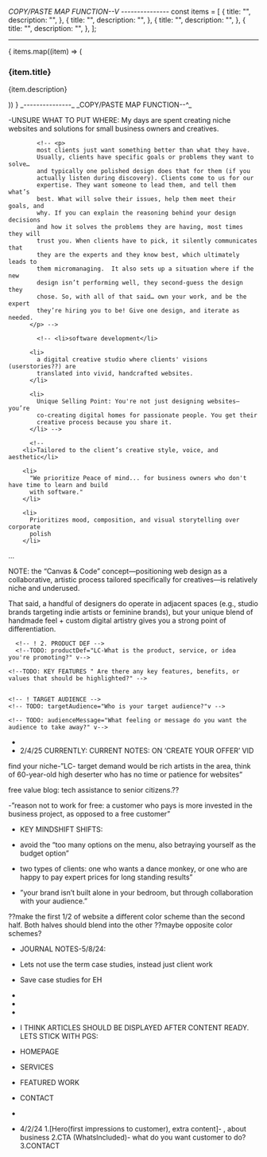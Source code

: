 _COPY/PASTE MAP FUNCTION--V_
_---------------_
const items = [
{
title: "",
description: "",
},
{
title: "",
description: "",
},
{
title: "",
description: "",
},
{
title: "",
description: "",
},
];

---

{
items.map((item) => (

<div class="bg-teal p-5">
<h3 class="text-lg font-bold">{item.title}</h3>
<p class="text-sm">{item.description}</p>
</div>
))
}
_---------------_
_COPY/PASTE MAP FUNCTION--^_

-UNSURE WHAT TO PUT WHERE:
My days are spent creating niche websites and solutions for small business owners and creatives.

            <!-- <p>
            most clients just want something better than what they have.
            Usually, clients have specific goals or problems they want to solve…
            and typically one polished design does that for them (if you
            actually listen during discovery). Clients come to us for our
            expertise. They want someone to lead them, and tell them what’s
            best. What will solve their issues, help them meet their goals, and
            why. If you can explain the reasoning behind your design decisions
            and how it solves the problems they are having, most times they will
            trust you. When clients have to pick, it silently communicates that
            they are the experts and they know best, which ultimately leads to
            them micromanaging.  It also sets up a situation where if the new
            design isn’t performing well, they second-guess the design they
            chose. So, with all of that said… own your work, and be the expert
            they’re hiring you to be! Give one design, and iterate as needed.
          </p> -->

            <!-- <li>software development</li>

          <li>
            a digital creative studio where clients' visions (userstories??) are
            translated into vivid, handcrafted websites.
          </li>

          <li>
            Unique Selling Point: You're not just designing websites—you’re
            co-creating digital homes for passionate people. You get their
            creative process because you share it.
          </li> -->

          <!--
        <li>Tailored to the client’s creative style, voice, and aesthetic</li>

        <li>
          "We prioritize Peace of mind... for business owners who don't have time to learn and build
          with software."
        </li>

        <li>
          Prioritizes mood, composition, and visual storytelling over corporate
          polish
        </li>

...

NOTE: the “Canvas & Code” concept—positioning web design as a collaborative,
artistic process tailored specifically for creatives—is relatively niche
and underused.

That said, a handful of designers do operate in adjacent spaces (e.g.,
studio brands targeting indie artists or feminine brands), but your unique
blend of handmade feel + custom digital artistry gives you a strong point
of differentiation.

<!-- TODO:  1. MAIN GOAL What is the main goal of the campaign? (e.g. brand awareness, sales, community building)" -->

      <!-- ! 2. PRODUCT DEF -->
      <!--TODO: productDef="LC-What is the product, service, or idea you're promoting?" v-->

    <!--TODO: KEY FEATURES " Are there any key features, benefits, or values that should be highlighted?" -->


    <!-- ! TARGET AUDIENCE -->
    <!-- TODO: targetAudience="Who is your target audience?"v -->

  <!-- !AUDIENCE MESSAGE -->

    <!-- TODO: audienceMessage="What feeling or message do you want the audience to take away?" v-->

-
- 2/4/25 CURRENTLY:
  CURRENT NOTES: ON ‘CREATE YOUR OFFER’ VID

find your niche-”LC- target demand would be rich artists in the area, think of 60-year-old high deserter who has no time or patience for websites”

free value blog: tech assistance to senior citizens.??

-”reason not to work for free: a customer who pays is more invested in the business project, as opposed to a free customer”

- KEY MINDSHIFT SHIFTS:
- avoid the “too many options on the menu, also betraying yourself as the budget option”

- two types of clients: one who wants a dance monkey, or one who are happy to pay expert prices for long standing results”

- ”your brand isn’t built alone in your bedroom, but through collaboration with your audience.”

??make the first 1/2 of website a different color scheme than the second half. Both halves should blend into the other ??maybe opposite color schemes?

- JOURNAL NOTES-5/8/24:
- Lets not use the term case studies, instead just client work
- Save case studies for EH
-
-
-
- I THINK ARTICLES SHOULD BE DISPLAYED AFTER CONTENT READY. LETS STICK WITH PGS:
- HOMEPAGE
- SERVICES
- FEATURED WORK
- CONTACT

- <!--*--*--*--*--*--*--*--*--*--*--*--*--*--*--*-->
   <!--*--*--*--*--*-"CURRENTLY DOING RIBBON" v-*--*--*--*--*--*--*--*--*--*-->
   <!--*--*--*--*--*--*--*--*--*--*--*--*--*--*--*-->

- 4/2/24 1.[Hero(first impressions to customer), extra content]- , about business
  2.CTA (WhatsIncluded)- what do you want customer to do?
  3.CONTACT
